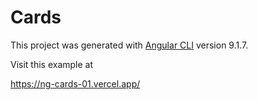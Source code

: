 # Cards

This project was generated with [Angular CLI](https://github.com/angular/angular-cli) version 9.1.7.

Visit this example at

https://ng-cards-01.vercel.app/

